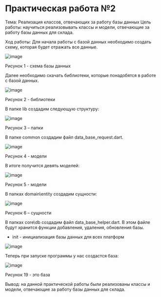 # Практическая работа №2
Тема: Реализация классов, отвечающих за работу базы данных
Цель работы: научиться реализовывать классы и модели, отвечающие за работу базы данных для склада.



Ход работы:
Для начала работы с базой данных необходимо создать схему, которая будет отражать все данные.


![image](https://user-images.githubusercontent.com/93879842/205501030-3209987f-ca6c-4305-b176-8ba0c70a2e8e.png)




Рисунок 1 - схема базы данных


Далее необходимо скачать библиотеки, которые понадобятся в работе с базой данных.

![image](https://user-images.githubusercontent.com/93879842/205499888-89120911-9f2a-40d7-bebf-300cb5cc7e39.png)


Рисунок 2 - библиотеки


В папке lib создадим следующую структуру:


![image](https://user-images.githubusercontent.com/93879842/205499947-f0c919ec-739f-4751-8707-be4e86aa3bc1.png)

Рисунок 3 – папки


В папке common создадим файл data_base_request.dart.




![image](https://user-images.githubusercontent.com/93879842/205499991-a1136fe1-17eb-49a2-99b1-54c8198d81ea.png)




Рисунок 4 - модели


В итоге получится девять моделей:

![image](https://user-images.githubusercontent.com/93879842/205500186-54cb3463-fce5-4568-8e03-f9e52bf15b5a.png)

Рисунок 5 - модели


В папках domain\entity создадим сущности:


![image](https://user-images.githubusercontent.com/93879842/205500202-d07f2134-6965-4cab-8a88-7e5825957ec6.png)


Рисунок 6 – сущности


В папках core\db создадим файл data_base_helper.dart. В этом файле будут хранится функции добавления, удаления, обновления базы.
- init - инициализация базы данных для всех платформ


![image](https://user-images.githubusercontent.com/93879842/205500380-94d61e95-30c9-4836-a94f-e429a6b3f9e0.png)


Теперь при запуске программы у нас создастся база:

![image](https://user-images.githubusercontent.com/93879842/205501191-08df00c8-4324-4118-89d9-daa27d6cd773.png)

Рисунок 19 - это база


Вывод: на данной практической работы были реализованы классы и модели, отвечающие за работу базы данных для склада.





